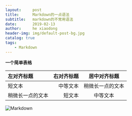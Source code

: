 ```yaml
---
layout:     post
title:      Markdown的一点语法
subtitle:   markdown的不常用语法
date:       2019-02-13
author:     he xiaodong
header-img: img/default-post-bg.jpg
catalog: true
tags:
    - Markdown
---
```


**一个简单表格**

| 左对齐标题 | 右对齐标题 | 居中对齐标题 |
| :------| ------: | :------: |
| 短文本 | 中等文本 | 稍微长一点的文本 |
| 稍微长一点的文本 | 短文本 | 中等文本 |

![Markdown](https://alpha2016.github.io/img/markdown.png "Markdown")
